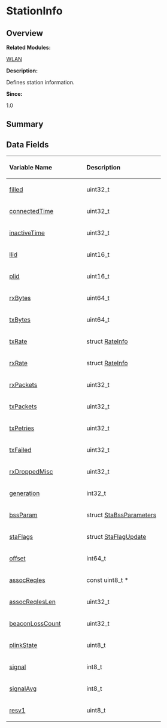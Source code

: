 # StationInfo<a name="ZH-CN_TOPIC_0000001055039556"></a>

## **Overview**<a name="section931289469093537"></a>

**Related Modules:**

[WLAN](WLAN.md)

**Description:**

Defines station information. 

**Since:**

1.0

## **Summary**<a name="section863769761093537"></a>

## Data Fields<a name="pub-attribs"></a>

<a name="table147021378093537"></a>
<table><thead align="left"><tr id="row1714980147093537"><th class="cellrowborder" valign="top" width="50%" id="mcps1.1.3.1.1"><p id="p361654432093537"><a name="p361654432093537"></a><a name="p361654432093537"></a>Variable Name</p>
</th>
<th class="cellrowborder" valign="top" width="50%" id="mcps1.1.3.1.2"><p id="p143259684093537"><a name="p143259684093537"></a><a name="p143259684093537"></a>Description</p>
</th>
</tr>
</thead>
<tbody><tr id="row1423704558093537"><td class="cellrowborder" valign="top" width="50%" headers="mcps1.1.3.1.1 "><p id="p1600968892093537"><a name="p1600968892093537"></a><a name="p1600968892093537"></a><a href="WLAN.md#ga14e0c28a09471313507c1ef6f704ad8a">filled</a></p>
</td>
<td class="cellrowborder" valign="top" width="50%" headers="mcps1.1.3.1.2 "><p id="p2090439937093537"><a name="p2090439937093537"></a><a name="p2090439937093537"></a>uint32_t&nbsp;</p>
</td>
</tr>
<tr id="row1973265494093537"><td class="cellrowborder" valign="top" width="50%" headers="mcps1.1.3.1.1 "><p id="p1224330622093537"><a name="p1224330622093537"></a><a name="p1224330622093537"></a><a href="WLAN.md#ga7a260a68741622c415faa30f345802f1">connectedTime</a></p>
</td>
<td class="cellrowborder" valign="top" width="50%" headers="mcps1.1.3.1.2 "><p id="p1380386229093537"><a name="p1380386229093537"></a><a name="p1380386229093537"></a>uint32_t&nbsp;</p>
</td>
</tr>
<tr id="row2011722781093537"><td class="cellrowborder" valign="top" width="50%" headers="mcps1.1.3.1.1 "><p id="p1416706714093537"><a name="p1416706714093537"></a><a name="p1416706714093537"></a><a href="WLAN.md#ga6326315bb50ed95fc0ce5ce65177cb78">inactiveTime</a></p>
</td>
<td class="cellrowborder" valign="top" width="50%" headers="mcps1.1.3.1.2 "><p id="p1529839415093537"><a name="p1529839415093537"></a><a name="p1529839415093537"></a>uint32_t&nbsp;</p>
</td>
</tr>
<tr id="row161929616093537"><td class="cellrowborder" valign="top" width="50%" headers="mcps1.1.3.1.1 "><p id="p381441240093537"><a name="p381441240093537"></a><a name="p381441240093537"></a><a href="WLAN.md#gadc926d27f91b736e04f9ba2ffe663aeb">llid</a></p>
</td>
<td class="cellrowborder" valign="top" width="50%" headers="mcps1.1.3.1.2 "><p id="p868082093537"><a name="p868082093537"></a><a name="p868082093537"></a>uint16_t&nbsp;</p>
</td>
</tr>
<tr id="row377431763093537"><td class="cellrowborder" valign="top" width="50%" headers="mcps1.1.3.1.1 "><p id="p379011900093537"><a name="p379011900093537"></a><a name="p379011900093537"></a><a href="WLAN.md#ga7dedfef626385689a1baa20e9764ff05">plid</a></p>
</td>
<td class="cellrowborder" valign="top" width="50%" headers="mcps1.1.3.1.2 "><p id="p2143623416093537"><a name="p2143623416093537"></a><a name="p2143623416093537"></a>uint16_t&nbsp;</p>
</td>
</tr>
<tr id="row660848593093537"><td class="cellrowborder" valign="top" width="50%" headers="mcps1.1.3.1.1 "><p id="p449024195093537"><a name="p449024195093537"></a><a name="p449024195093537"></a><a href="WLAN.md#ga8445328bc8d5cc4ba8bc5d5f8ec0c1fa">rxBytes</a></p>
</td>
<td class="cellrowborder" valign="top" width="50%" headers="mcps1.1.3.1.2 "><p id="p371057888093537"><a name="p371057888093537"></a><a name="p371057888093537"></a>uint64_t&nbsp;</p>
</td>
</tr>
<tr id="row297785679093537"><td class="cellrowborder" valign="top" width="50%" headers="mcps1.1.3.1.1 "><p id="p153006956093537"><a name="p153006956093537"></a><a name="p153006956093537"></a><a href="WLAN.md#ga3084ceeea5b4c0ab032f59f5c5988ef8">txBytes</a></p>
</td>
<td class="cellrowborder" valign="top" width="50%" headers="mcps1.1.3.1.2 "><p id="p1934046601093537"><a name="p1934046601093537"></a><a name="p1934046601093537"></a>uint64_t&nbsp;</p>
</td>
</tr>
<tr id="row1253619364093537"><td class="cellrowborder" valign="top" width="50%" headers="mcps1.1.3.1.1 "><p id="p2093841889093537"><a name="p2093841889093537"></a><a name="p2093841889093537"></a><a href="WLAN.md#ga959e150b0327d9a30db768aec89426ae">txRate</a></p>
</td>
<td class="cellrowborder" valign="top" width="50%" headers="mcps1.1.3.1.2 "><p id="p253281795093537"><a name="p253281795093537"></a><a name="p253281795093537"></a>struct <a href="RateInfo.md">RateInfo</a>&nbsp;</p>
</td>
</tr>
<tr id="row1434360728093537"><td class="cellrowborder" valign="top" width="50%" headers="mcps1.1.3.1.1 "><p id="p1222817553093537"><a name="p1222817553093537"></a><a name="p1222817553093537"></a><a href="WLAN.md#ga7ccb9050859ba196054590b2294f3a40">rxRate</a></p>
</td>
<td class="cellrowborder" valign="top" width="50%" headers="mcps1.1.3.1.2 "><p id="p752246586093537"><a name="p752246586093537"></a><a name="p752246586093537"></a>struct <a href="RateInfo.md">RateInfo</a>&nbsp;</p>
</td>
</tr>
<tr id="row1259927705093537"><td class="cellrowborder" valign="top" width="50%" headers="mcps1.1.3.1.1 "><p id="p1914463874093537"><a name="p1914463874093537"></a><a name="p1914463874093537"></a><a href="WLAN.md#gac890bb6b9e08670ec2bb1a0c41ab1cdc">rxPackets</a></p>
</td>
<td class="cellrowborder" valign="top" width="50%" headers="mcps1.1.3.1.2 "><p id="p163488574093537"><a name="p163488574093537"></a><a name="p163488574093537"></a>uint32_t&nbsp;</p>
</td>
</tr>
<tr id="row49570808093537"><td class="cellrowborder" valign="top" width="50%" headers="mcps1.1.3.1.1 "><p id="p1501121691093537"><a name="p1501121691093537"></a><a name="p1501121691093537"></a><a href="WLAN.md#ga0f048248764942c6717dce0695039c1d">txPackets</a></p>
</td>
<td class="cellrowborder" valign="top" width="50%" headers="mcps1.1.3.1.2 "><p id="p1043895470093537"><a name="p1043895470093537"></a><a name="p1043895470093537"></a>uint32_t&nbsp;</p>
</td>
</tr>
<tr id="row1308603609093537"><td class="cellrowborder" valign="top" width="50%" headers="mcps1.1.3.1.1 "><p id="p720570521093537"><a name="p720570521093537"></a><a name="p720570521093537"></a><a href="WLAN.md#gaae49c0ae8a58b58adf92be62af7147fd">txPetries</a></p>
</td>
<td class="cellrowborder" valign="top" width="50%" headers="mcps1.1.3.1.2 "><p id="p1979524802093537"><a name="p1979524802093537"></a><a name="p1979524802093537"></a>uint32_t&nbsp;</p>
</td>
</tr>
<tr id="row205802377093537"><td class="cellrowborder" valign="top" width="50%" headers="mcps1.1.3.1.1 "><p id="p354806998093537"><a name="p354806998093537"></a><a name="p354806998093537"></a><a href="WLAN.md#gab02c662294106f07045b103fcf4eb689">txFailed</a></p>
</td>
<td class="cellrowborder" valign="top" width="50%" headers="mcps1.1.3.1.2 "><p id="p1312728796093537"><a name="p1312728796093537"></a><a name="p1312728796093537"></a>uint32_t&nbsp;</p>
</td>
</tr>
<tr id="row1342817828093537"><td class="cellrowborder" valign="top" width="50%" headers="mcps1.1.3.1.1 "><p id="p571096849093537"><a name="p571096849093537"></a><a name="p571096849093537"></a><a href="WLAN.md#ga9506e6f1cd855cf8116dd650f68966ac">rxDroppedMisc</a></p>
</td>
<td class="cellrowborder" valign="top" width="50%" headers="mcps1.1.3.1.2 "><p id="p673351505093537"><a name="p673351505093537"></a><a name="p673351505093537"></a>uint32_t&nbsp;</p>
</td>
</tr>
<tr id="row13462788093537"><td class="cellrowborder" valign="top" width="50%" headers="mcps1.1.3.1.1 "><p id="p2042874925093537"><a name="p2042874925093537"></a><a name="p2042874925093537"></a><a href="WLAN.md#ga4b17833011fe840879c7bcd74aac9f9d">generation</a></p>
</td>
<td class="cellrowborder" valign="top" width="50%" headers="mcps1.1.3.1.2 "><p id="p1512864087093537"><a name="p1512864087093537"></a><a name="p1512864087093537"></a>int32_t&nbsp;</p>
</td>
</tr>
<tr id="row1183964628093537"><td class="cellrowborder" valign="top" width="50%" headers="mcps1.1.3.1.1 "><p id="p160579098093537"><a name="p160579098093537"></a><a name="p160579098093537"></a><a href="WLAN.md#ga0b38e5935241d2f3cd05c2e5bba1c8e1">bssParam</a></p>
</td>
<td class="cellrowborder" valign="top" width="50%" headers="mcps1.1.3.1.2 "><p id="p1179178268093537"><a name="p1179178268093537"></a><a name="p1179178268093537"></a>struct <a href="StaBssParameters.md">StaBssParameters</a>&nbsp;</p>
</td>
</tr>
<tr id="row473254529093537"><td class="cellrowborder" valign="top" width="50%" headers="mcps1.1.3.1.1 "><p id="p752107199093537"><a name="p752107199093537"></a><a name="p752107199093537"></a><a href="WLAN.md#gae3d8b6844b2838f2622405f27d9eb33b">staFlags</a></p>
</td>
<td class="cellrowborder" valign="top" width="50%" headers="mcps1.1.3.1.2 "><p id="p1965788755093537"><a name="p1965788755093537"></a><a name="p1965788755093537"></a>struct <a href="StaFlagUpdate.md">StaFlagUpdate</a>&nbsp;</p>
</td>
</tr>
<tr id="row739805167093537"><td class="cellrowborder" valign="top" width="50%" headers="mcps1.1.3.1.1 "><p id="p1131944422093537"><a name="p1131944422093537"></a><a name="p1131944422093537"></a><a href="WLAN.md#ga5f5c974dbd2e5608b3ea2e768e4559ca">offset</a></p>
</td>
<td class="cellrowborder" valign="top" width="50%" headers="mcps1.1.3.1.2 "><p id="p737864551093537"><a name="p737864551093537"></a><a name="p737864551093537"></a>int64_t&nbsp;</p>
</td>
</tr>
<tr id="row1024649263093537"><td class="cellrowborder" valign="top" width="50%" headers="mcps1.1.3.1.1 "><p id="p450830896093537"><a name="p450830896093537"></a><a name="p450830896093537"></a><a href="WLAN.md#gac2e13b44df4b4df0018f801f8a9e0494">assocReqIes</a></p>
</td>
<td class="cellrowborder" valign="top" width="50%" headers="mcps1.1.3.1.2 "><p id="p108536434093537"><a name="p108536434093537"></a><a name="p108536434093537"></a>const uint8_t *&nbsp;</p>
</td>
</tr>
<tr id="row1648584414093537"><td class="cellrowborder" valign="top" width="50%" headers="mcps1.1.3.1.1 "><p id="p1793585975093537"><a name="p1793585975093537"></a><a name="p1793585975093537"></a><a href="WLAN.md#ga7822f8e474e18a4f7ae7cee7cbd9bc7c">assocReqIesLen</a></p>
</td>
<td class="cellrowborder" valign="top" width="50%" headers="mcps1.1.3.1.2 "><p id="p290210094093537"><a name="p290210094093537"></a><a name="p290210094093537"></a>uint32_t&nbsp;</p>
</td>
</tr>
<tr id="row260905741093537"><td class="cellrowborder" valign="top" width="50%" headers="mcps1.1.3.1.1 "><p id="p54881727093537"><a name="p54881727093537"></a><a name="p54881727093537"></a><a href="WLAN.md#gaa669232960c93e73558062e466d0fb02">beaconLossCount</a></p>
</td>
<td class="cellrowborder" valign="top" width="50%" headers="mcps1.1.3.1.2 "><p id="p1697307340093537"><a name="p1697307340093537"></a><a name="p1697307340093537"></a>uint32_t&nbsp;</p>
</td>
</tr>
<tr id="row320858543093537"><td class="cellrowborder" valign="top" width="50%" headers="mcps1.1.3.1.1 "><p id="p1050051108093537"><a name="p1050051108093537"></a><a name="p1050051108093537"></a><a href="WLAN.md#gaf505fd1078d9f5a0d5374d9538e8d5bb">plinkState</a></p>
</td>
<td class="cellrowborder" valign="top" width="50%" headers="mcps1.1.3.1.2 "><p id="p70182962093537"><a name="p70182962093537"></a><a name="p70182962093537"></a>uint8_t&nbsp;</p>
</td>
</tr>
<tr id="row506625510093537"><td class="cellrowborder" valign="top" width="50%" headers="mcps1.1.3.1.1 "><p id="p2105467914093537"><a name="p2105467914093537"></a><a name="p2105467914093537"></a><a href="WLAN.md#gaf34477153f092bd07bd8a80ca29d16bf">signal</a></p>
</td>
<td class="cellrowborder" valign="top" width="50%" headers="mcps1.1.3.1.2 "><p id="p1238548911093537"><a name="p1238548911093537"></a><a name="p1238548911093537"></a>int8_t&nbsp;</p>
</td>
</tr>
<tr id="row1079618235093537"><td class="cellrowborder" valign="top" width="50%" headers="mcps1.1.3.1.1 "><p id="p1840673850093537"><a name="p1840673850093537"></a><a name="p1840673850093537"></a><a href="WLAN.md#ga5423c3f5c2797588018ae3e32582e0bf">signalAvg</a></p>
</td>
<td class="cellrowborder" valign="top" width="50%" headers="mcps1.1.3.1.2 "><p id="p1677010999093537"><a name="p1677010999093537"></a><a name="p1677010999093537"></a>int8_t&nbsp;</p>
</td>
</tr>
<tr id="row1706490328093537"><td class="cellrowborder" valign="top" width="50%" headers="mcps1.1.3.1.1 "><p id="p1993176621093537"><a name="p1993176621093537"></a><a name="p1993176621093537"></a><a href="WLAN.md#ga4bf7e03861cdefd017d6669994a1df43">resv1</a></p>
</td>
<td class="cellrowborder" valign="top" width="50%" headers="mcps1.1.3.1.2 "><p id="p1291181748093537"><a name="p1291181748093537"></a><a name="p1291181748093537"></a>uint8_t&nbsp;</p>
</td>
</tr>
</tbody>
</table>

